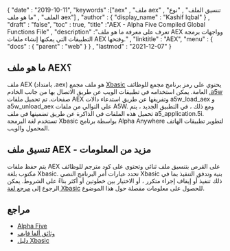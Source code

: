 {
  "date" : "2019-10-11",
  "keywords" :["aex" , "ملف aex" , "تنسيق الملف" , "نوع الملف" , "ما هو ملف aex"] ,
  "author" : {
    "display_name" : "Kashif Iqbal"
} ,
  "draft" : "false",
  "toc" : true,
  "title" :"AEX - Alpha Five Compiled Global Functions File" ,
  "description" :"تعرف على معرفة ما هو ملف AEX وواجهات برمجة التطبيقات التي يمكنها إنشاء ملفات AEX وفتحها." ,
  "linktitle" : "AEX",
  "menu" : {
    "docs" : {
      "parent" : "web"
}
} ,
  "lastmod" : "2021-12-07"
}

## ما هو ملف AEX؟

ملف AEX (بامتداد .aex) هو ملف مجمع [Xbasic](https://documentation.alphasoftware.com/documentation/pages/Ref/Xbasic/index.xml) يحتوي على رمز برنامج مجمع للوظائف العامة. يمكن استخدامه في تطبيقات الويب عن طريق الاتصال بها من جانب الخادم [.a5w](/ar/web/a5w/) صفحات. تم تحميل ملفات AEX وتفريغها عن طريق استدعاء دالات a5w_load_aex و a5w_unload_aex على التوالي من ملفات A5W. ومع ذلك ، في التطبيق الجديد ، يتم تحميل هذه الملفات في الذاكرة عن طريق تضمينها في ملف a5_application.5i. تستخدم لغة البرمجة Xbasic بواسطة برنامج Alpha Anywhere لتطوير تطبيقات الهاتف المحمول والويب.

## تنسيق ملف AEX - مزيد من المعلومات

يتم حفظ ملفات AEX على القرص بتنسيق ملف ثنائي وتحتوي على كود مترجم للوظائف مكتوب بلغة Xbasic. تحدد عبارات أمر البرنامج النصي Xbasic بنية وتدفق التنفيذ بما في ذلك تنفيذ أو إيقاف إجراء متكرر ، أو الاختيار بين خطوتين أو أكثر بناءً على الشروط. يمكن الرجوع إلى [مرجع لغة Xbasic](https://documentation.alphasoftware.com/documentation/pages/Ref/Xbasic/index.xml) للحصول على معلومات مفصلة حول هذا الموضوع.

## مراجع

* [Alpha Five](https://www.alphasoftware.com/)
* [وثائق ألفا فايف](https://documentation.alphasoftware.com/documentation/pages/index.html)
* [دليل Xbasic](https://documentation.alphasoftware.com/pages/Guides/Xbasic/index.xml)

